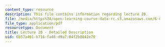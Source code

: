 ```yaml
---
content_type: resource
description: This file contains information regarding lecture 20.
file: /media/https%3A/open-learning-course-data-rc.s3.amazonaws.com/6-851-advanced-data-structures-spring-2012/6b57a461b716fa46d9a704f2b0842e70_MIT6_851S12_Lecture20.pdf
file_type: application/pdf
resourcetype: Document
title: Lecture 20 - Detailed Description
uid: 6b57a461-b716-fa46-d9a7-04f2b0842e70
---
```

